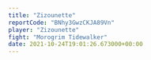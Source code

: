 ```yaml
---
title: "Zizounette"
reportCode: "BNhy3GwzCKJA89Vn"
player: "Zizounette"
fight: "Morogrim Tidewalker"
date: 2021-10-24T19:01:26.673000+00:00
---
```

